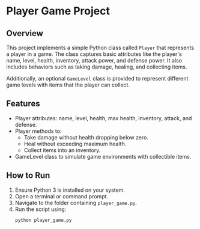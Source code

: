 # Player Game Project

## Overview
This project implements a simple Python class called `Player` that represents a player in a game. The class captures basic attributes like the player's name, level, health, inventory, attack power, and defense power. It also includes behaviors such as taking damage, healing, and collecting items.

Additionally, an optional `GameLevel` class is provided to represent different game levels with items that the player can collect.

## Features
- Player attributes: name, level, health, max health, inventory, attack, and defense.
- Player methods to:
  - Take damage without health dropping below zero.
  - Heal without exceeding maximum health.
  - Collect items into an inventory.
- GameLevel class to simulate game environments with collectible items.

## How to Run
1. Ensure Python 3 is installed on your system.
2. Open a terminal or command prompt.
3. Navigate to the folder containing `player_game.py`.
4. Run the script using:
   ```bash
   python player_game.py
